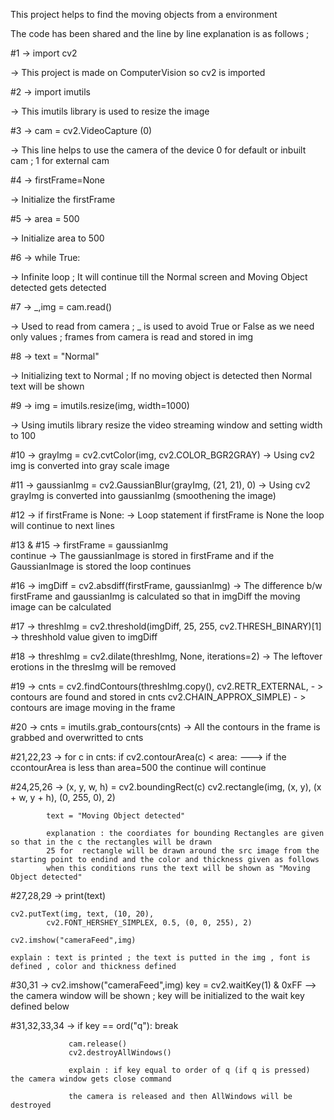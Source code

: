 This project helps to find the moving objects from a environment

The code has been shared and the line by line explanation is as follows ;

#1   ->  import cv2                

-> This project is made on ComputerVision so cv2 is imported

#2   ->  import imutils            

-> This imutils library is used to resize the image

#3   ->  cam = cv2.VideoCapture (0) 


-> This line helps to use the camera of the device 0 for default or inbuilt cam ; 1 for external cam

#4   ->  firstFrame=None           

-> Initialize the firstFrame

#5   ->  area = 500               

-> Initialize area to 500

#6   ->  while True:              


-> Infinite loop ; It will continue till the Normal screen and Moving Object detected gets detected

#7   ->  _,img = cam.read()        


-> Used to read from camera ; _ is used to avoid True or False as we need only values ; frames from camera is read and stored in img

#8   ->  text = "Normal"            

-> Initializing text to Normal ; If no moving object is detected then Normal text will be shown

#9   ->  img = imutils.resize(img, width=1000)        

-> Using imutils library resize the video streaming window and setting width to 100

#10  ->  grayImg = cv2.cvtColor(img, cv2.COLOR_BGR2GRAY)  -> Using cv2 img is converted into gray scale image

#11  ->  gaussianImg = cv2.GaussianBlur(grayImg, (21, 21), 0) -> Using cv2 grayImg is converted into gaussianImg (smoothening the image)

#12  ->  if firstFrame is None:     -> Loop statement if firstFrame is None the loop will continue to next lines

#13 & #15  -> firstFrame = gaussianImg  
              continue              -> The gaussianImage is stored in firstFrame and if the GaussianImage is stored the loop continues

#16  ->  imgDiff = cv2.absdiff(firstFrame, gaussianImg)   -> The difference b/w firstFrame and gaussianImg is calculated so that in imgDiff the moving image can be calculated

#17  ->  threshImg = cv2.threshold(imgDiff, 25, 255, cv2.THRESH_BINARY)[1]  -> threshhold value given to imgDiff

#18  ->  threshImg = cv2.dilate(threshImg, None, iterations=2)  -> The leftover erotions in the thresImg will be removed

#19  ->  cnts = cv2.findContours(threshImg.copy(), cv2.RETR_EXTERNAL,  - >  contours are found and stored in cnts
            cv2.CHAIN_APPROX_SIMPLE)                                   - >  contours are image moving in the frame

#20  ->  cnts = imutils.grab_contours(cnts)  -> All the contours in the frame is grabbed and overwritted to cnts

#21,22,23  ->  for c in cnts:
            if cv2.contourArea(c) < area:   ---> if the ccontourArea is less than area=500 the 
                    continue                         will continue

#24,25,26  ->  (x, y, w, h) = cv2.boundingRect(c)
            cv2.rectangle(img, (x, y), (x + w, y + h), (0, 255, 0), 2)

            text = "Moving Object detected"

            explanation : the coordiates for bounding Rectangles are given so that in the c the rectangles will be drawn
            25 for  rectangle will be drawn around the src image from the starting point to endind and the color and thickness given as follows
            when this conditions runs the text will be shown as "Moving Object detected"

#27,28,29  -> print(text)

    cv2.putText(img, text, (10, 20),
            cv2.FONT_HERSHEY_SIMPLEX, 0.5, (0, 0, 255), 2)

    cv2.imshow("cameraFeed",img)  

    explain : text is printed ; the text is putted in the img , font is defined , color and thickness defined 

#30,31  -> cv2.imshow("cameraFeed",img)
           key = cv2.waitKey(1) & 0xFF    -->  the camera window will be shown ; key will be initialized to the wait key defined below

#31,32,33,34 ->  if key == ord("q"):
                    break

                 cam.release()
                 cv2.destroyAllWindows()

                 explain : if key equal to order of q (if q is pressed) the camera window gets close command

                 the camera is released and then AllWindows will be destroyed
